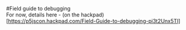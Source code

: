 #Field guide to debugging  
For now, details here - (on the hackpad)[https://p5jscon.hackpad.com/Field-Guide-to-debugging-pi3t2Unx5Tl]
